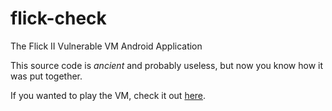 # flick-check

The Flick II Vulnerable VM Android Application

This source code is _ancient_ and probably useless, but now you know how it was put together.

If you wanted to play the VM, check it out [here](https://www.vulnhub.com/entry/flick-2,122/).
